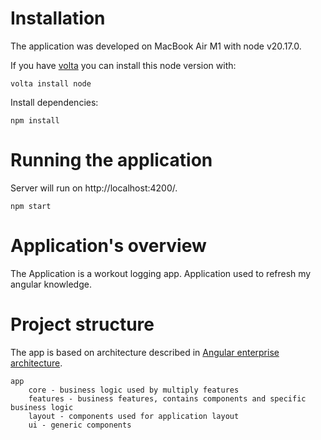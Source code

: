 # Installation

The application was developed on MacBook Air M1 with node v20.17.0.

If you have [volta](https://volta.sh) you can install this node version with:

```
volta install node
```

Install dependencies:

```
npm install
```

# Running the application

Server will run on http://localhost:4200/.

```
npm start
```

# Application's overview

The Application is a workout logging app. Application used to refresh my angular knowledge.

# Project structure

The app is based on architecture described in [Angular enterprise architecture](https://angularexperts.io/products/ebook-angular-enterprise-architecture).

    app
        core - business logic used by multiply features
        features - business features, contains components and specific business logic
        layout - components used for application layout
        ui - generic components
